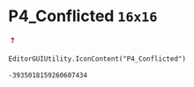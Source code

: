# P4_Conflicted `16x16`
<img src="/img/P4_Conflicted.png" width=16 height=16>

``` CSharp
EditorGUIUtility.IconContent("P4_Conflicted")
```
```
-3935018159260607434
```
